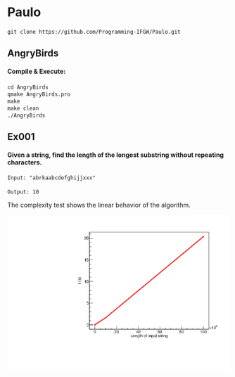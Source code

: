 # Paulo
```
git clone https://github.com/Programming-IFGW/Paulo.git
```

## AngryBirds

#### Compile & Execute:
```
cd AngryBirds
qmake AngryBirds.pro
make
make clean
./AngryBirds
```



## Ex001
#### Given a string, find the length of the longest substring without repeating characters.
```
Input: "abrkaabcdefghijjxxx"

Output: 10
```

The complexity test shows the linear behavior of the algorithm. 

![complexity](https://github.com/Programming-IFGW/Paulo/blob/main/Ex001/complexity_test.png)
